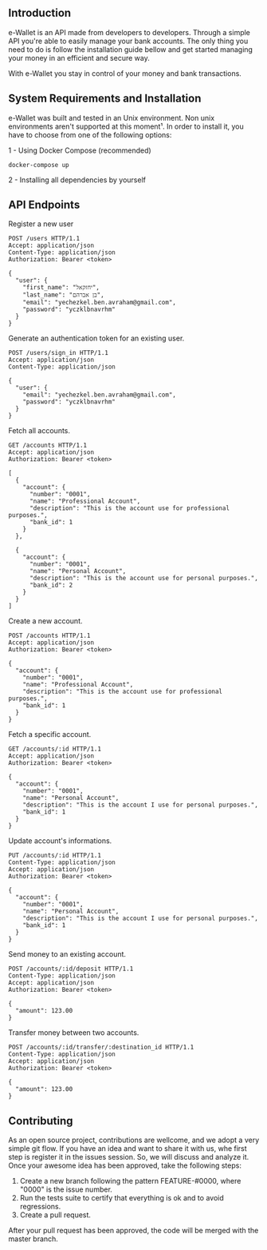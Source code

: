 ## Introduction

e-Wallet is an API made from developers to developers. Through a simple API you're able to easily manage your bank accounts. The only thing you need to do is follow the installation guide bellow and get started managing your money in an efficient and secure way.

With e-Wallet you stay in control of your money and bank transactions. 

## System Requirements and Installation

e-Wallet was built and tested in an Unix environment. Non unix environments aren't supported at this moment¹. In order to install it, you have to choose from one of the following options:

1 - Using Docker Compose (recommended)

`docker-compose up`

2 - Installing all dependencies by yourself

## API Endpoints

Register a new user

```http
POST /users HTTP/1.1
Accept: application/json
Content-Type: application/json
Authorization: Bearer <token>

{
  "user": {
    "first_name": "יחזקאל",
    "last_name": "בן אברהם",
    "email": "yechezkel.ben.avraham@gmail.com",
    "password": "yczklbnavrhm"
  }
}
```

Generate an authentication token for an existing user.

```http
POST /users/sign_in HTTP/1.1
Accept: application/json
Content-Type: application/json

{
  "user": {
    "email": "yechezkel.ben.avraham@gmail.com",
    "password": "yczklbnavrhm"
  }
}
```

Fetch all accounts.
```http
GET /accounts HTTP/1.1
Accept: application/json
Authorization: Bearer <token>

[
  { 
    "account": {
      "number": "0001",
      "name": "Professional Account",
      "description": "This is the account use for professional purposes.",
      "bank_id": 1
    }
  },

  { 
    "account": {
      "number": "0001",
      "name": "Personal Account",
      "description": "This is the account use for personal purposes.",
      "bank_id": 2
    }
  }
]
```

Create a new account.
```http
POST /accounts HTTP/1.1
Accept: application/json
Authorization: Bearer <token>

{ 
  "account": {
    "number": "0001",
    "name": "Professional Account",
    "description": "This is the account use for professional purposes.",
    "bank_id": 1
  }
}
```

Fetch a specific account.
```http
GET /accounts/:id HTTP/1.1
Accept: application/json
Authorization: Bearer <token>

{
  "account": {
    "number": "0001",
    "name": "Personal Account",
    "description": "This is the account I use for personal purposes.",
    "bank_id": 1
  }
}
```

Update account's informations.
```http
PUT /accounts/:id HTTP/1.1
Content-Type: application/json
Accept: application/json
Authorization: Bearer <token>

{
  "account": {
    "number": "0001",
    "name": "Personal Account",
    "description": "This is the account I use for personal purposes.",
    "bank_id": 1
  }
}
```

Send money to an existing account.
```http
POST /accounts/:id/deposit HTTP/1.1
Content-Type: application/json
Accept: application/json
Authorization: Bearer <token>

{
  "amount": 123.00
}
```

Transfer money between two accounts.
```http
POST /accounts/:id/transfer/:destination_id HTTP/1.1
Content-Type: application/json
Accept: application/json
Authorization: Bearer <token>

{
  "amount": 123.00
}
```

## Contributing

As an open source project, contributions are wellcome, and we adopt a very simple git flow. If you have an idea and want to share it with us, whe first step is register it in the issues session. So, we will discuss and analyze it. Once your awesome idea has been approved, take the following steps:

1. Create a new branch following the pattern FEATURE-#0000, where "0000" is the issue number.
2. Run the tests suite to certify that everything is ok and to avoid regressions.
3. Create a pull request.

After your pull request has been approved, the code will be merged with the master branch.